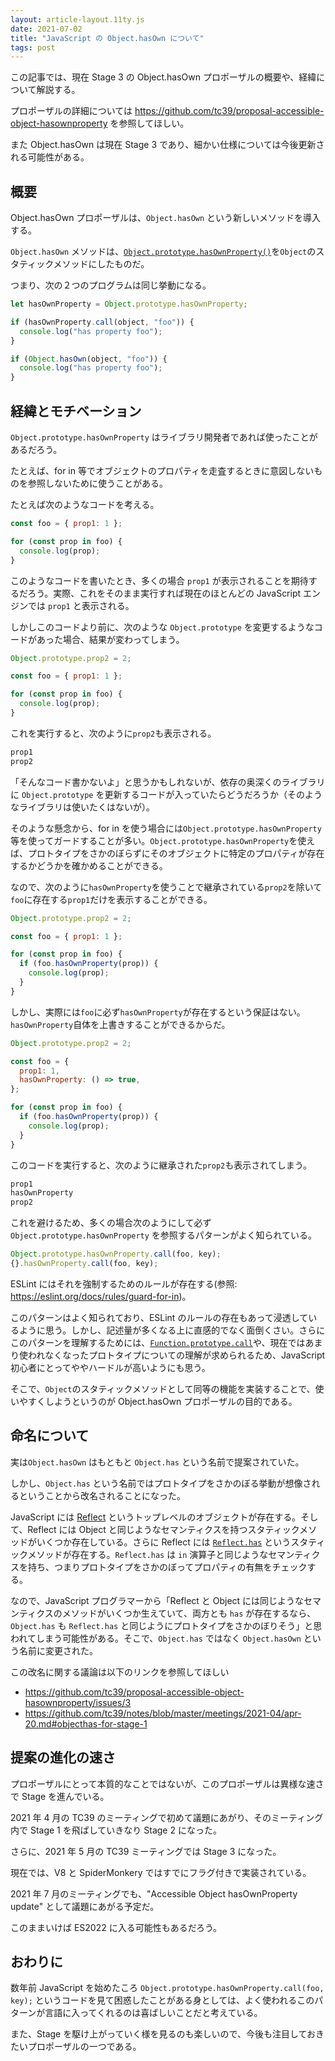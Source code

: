 ```yaml
---
layout: article-layout.11ty.js
date: 2021-07-02
title: "JavaScript の Object.hasOwn について"
tags: post
---
```


この記事では、現在 Stage 3 の Object.hasOwn プロポーザルの概要や、経緯について解説する。

プロポーザルの詳細については https://github.com/tc39/proposal-accessible-object-hasownproperty を参照してほしい。

また Object.hasOwn は現在 Stage 3 であり、細かい仕様については今後更新される可能性がある。

## 概要

Object.hasOwn プロポーザルは、`Object.hasOwn` という新しいメソッドを導入する。

`Object.hasOwn` メソッドは、[`Object.prototype.hasOwnProperty()`](https://developer.mozilla.org/ja/docs/Web/JavaScript/Reference/Global_Objects/Object/hasOwnProperty)を`Object`のスタティックメソッドにしたものだ。

つまり、次の２つのプログラムは同じ挙動になる。

```js
let hasOwnProperty = Object.prototype.hasOwnProperty;

if (hasOwnProperty.call(object, "foo")) {
  console.log("has property foo");
}
```

```js
if (Object.hasOwn(object, "foo")) {
  console.log("has property foo");
}
```

## 経緯とモチベーション

`Object.prototype.hasOwnProperty` はライブラリ開発者であれば使ったことがあるだろう。

たとえば、for in 等でオブジェクトのプロパティを走査するときに意図しないものを参照しないために使うことがある。

たとえば次のようなコードを考える。

```js
const foo = { prop1: 1 };

for (const prop in foo) {
  console.log(prop);
}
```

このようなコードを書いたとき、多くの場合 `prop1` が表示されることを期待するだろう。実際、これをそのまま実行すれば現在のほとんどの JavaScript エンジンでは `prop1` と表示される。

しかしこのコードより前に、次のような `Object.prototype` を変更するようなコードがあった場合、結果が変わってしまう。

```js
Object.prototype.prop2 = 2;

const foo = { prop1: 1 };

for (const prop in foo) {
  console.log(prop);
}
```

これを実行すると、次のように`prop2`も表示される。

<!-- prettier-ignore -->
```js
prop1
prop2
```

「そんなコード書かないよ」と思うかもしれないが、依存の奥深くのライブラリに `Object.prototype` を更新するコードが入っていたらどうだろうか（そのようなライブラリは使いたくはないが）。

そのような懸念から、for in を使う場合には`Object.prototype.hasOwnProperty` 等を使ってガードすることが多い。`Object.prototype.hasOwnProperty`を使えば、プロトタイプをさかのぼらずにそのオブジェクトに特定のプロパティが存在するかどうかを確かめることができる。

なので、次のように`hasOwnProperty`を使うことで継承されている`prop2`を除いて`foo`に存在する`prop1`だけを表示することができる。

```js
Object.prototype.prop2 = 2;

const foo = { prop1: 1 };

for (const prop in foo) {
  if (foo.hasOwnProperty(prop)) {
    console.log(prop);
  }
}
```

しかし、実際には`foo`に必ず`hasOwnProperty`が存在するという保証はない。`hasOwnProperty`自体を上書きすることができるからだ。

```js
Object.prototype.prop2 = 2;

const foo = {
  prop1: 1,
  hasOwnProperty: () => true,
};

for (const prop in foo) {
  if (foo.hasOwnProperty(prop)) {
    console.log(prop);
  }
}
```

このコードを実行すると、次のように継承された`prop2`も表示されてしまう。

<!-- prettier-ignore -->
```js
prop1
hasOwnProperty
prop2
```

これを避けるため、多くの場合次のようにして必ず `Object.prototype.hasOwnProperty` を参照するパターンがよく知られている。

```js
Object.prototype.hasOwnProperty.call(foo, key);
{}.hasOwnProperty.call(foo, key);

```

ESLint にはそれを強制するためのルールが存在する(参照: https://eslint.org/docs/rules/guard-for-in)。

このパターンはよく知られており、ESLint のルールの存在もあって浸透しているように思う。しかし、記述量が多くなる上に直感的でなく面倒くさい。さらにこのパターンを理解するためには、[`Function.prototype.call`](https://developer.mozilla.org/ja/docs/Web/JavaScript/Reference/Global_Objects/Function/call)や、現在ではあまり使われなくなったプロトタイプについての理解が求められるため、JavaScript 初心者にとってややハードルが高いようにも思う。

そこで、`Object`のスタティックメソッドとして同等の機能を実装することで、使いやすくしようというのが Object.hasOwn プロポーザルの目的である。

## 命名について

実は`Object.hasOwn` はもともと `Object.has` という名前で提案されていた。

しかし、`Object.has` という名前ではプロトタイプをさかのぼる挙動が想像されるということから改名されることになった。

JavaScript には [Reflect](https://developer.mozilla.org/ja/docs/Web/JavaScript/Reference/Global_Objects/Reflect) というトップレベルのオブジェクトが存在する。そして、Reflect には Object と同じようなセマンティクスを持つスタティックメソッドがいくつか存在している。さらに Reflect には [`Reflect.has`](https://developer.mozilla.org/ja/docs/Web/JavaScript/Reference/Global_Objects/Reflect/has) というスタティックメソッドが存在する。`Reflect.has` は `in` 演算子と同じようなセマンティクスを持ち、つまりプロトタイプをさかのぼってプロパティの有無をチェックする。

なので、JavaScript プログラマーから「Reflect と Object には同じようなセマンティクスのメソッドがいくつか生えていて、両方とも `has` が存在するなら、`Object.has` も `Reflect.has` と同じようにプロトタイプをさかのぼりそう」と思われてしまう可能性がある。そこで、`Object.has` ではなく `Object.hasOwn` という名前に変更された。

この改名に関する議論は以下のリンクを参照してほしい

- https://github.com/tc39/proposal-accessible-object-hasownproperty/issues/3
- https://github.com/tc39/notes/blob/master/meetings/2021-04/apr-20.md#objecthas-for-stage-1

## 提案の進化の速さ

プロポーザルにとって本質的なことではないが、このプロポーザルは異様な速さで Stage を進んでいる。

2021 年 4 月の TC39 のミーティングで初めて議題にあがり、そのミーティング内で Stage 1 を飛ばしていきなり Stage 2 になった。

さらに、2021 年 5 月の TC39 ミーティングでは Stage 3 になった。

現在では、V8 と SpiderMonkery ではすでにフラグ付きで実装されている。

2021 年 7 月のミーティングでも、"Accessible Object hasOwnProperty update" として議題にあがる予定だ。

このままいけば ES2022 に入る可能性もあるだろう。

## おわりに

数年前 JavaScript を始めたころ `Object.prototype.hasOwnProperty.call(foo, key);` というコードを見て困惑したことがある身としては、よく使われるこのパターンが言語に入ってくれるのは喜ばしいことだと考えている。

また、Stage を駆け上がっていく様を見るのも楽しいので、今後も注目しておきたいプロポーザルの一つである。
